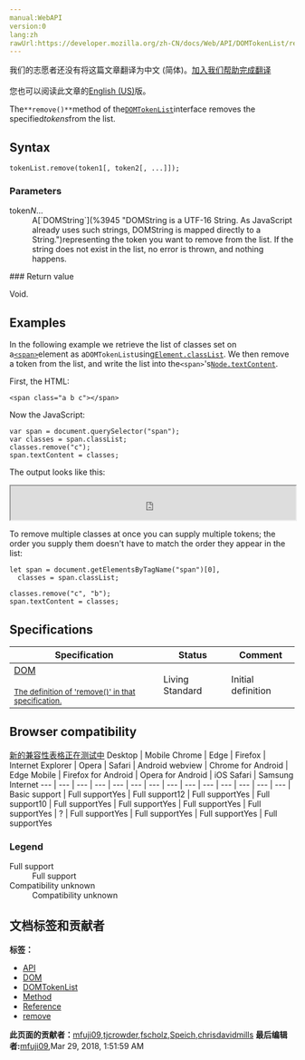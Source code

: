 ```yaml
---
manual:WebAPI
version:0
lang:zh
rawUrl:https://developer.mozilla.org/zh-CN/docs/Web/API/DOMTokenList/remove
---
```




<bdi>我们的志愿者还没有将这篇文章翻译为<bdi>中文 (简体)</bdi>。[加入我们帮助完成翻译](%24241 "")<br></br>您也可以阅读此文章的[English (US)](%24242 "")版。</bdi>






The`**remove()**`method of the[`DOMTokenList`](%13056 "The DOMTokenList interface represents a set of space-separated tokens. Such a set is returned by Element.classList, HTMLLinkElement.relList, HTMLAnchorElement.relList, HTMLAreaElement.relList, HTMLIframeElement.sandbox, or HTMLOutputElement.htmlFor. It is indexed beginning with 0 as with JavaScript Array objects. DOMTokenList is always case-sensitive.")interface removes the specified<em>tokens</em>from the list.


## Syntax<a name="Syntax"></a>

```
tokenList.remove(token1[, token2[, ...]]);
```

### Parameters<a name="Parameters"></a>
<dl><dt id=''>token<em>N</em>...</dt><dd>A[`DOMString`](%3945 "DOMString is a UTF-16 String. As JavaScript already uses such strings, DOMString is mapped directly to a String.")representing the token you want to remove from the list. If the string does not exist in the list, no error is thrown, and nothing happens.</dd></dl>
### Return value<a name="Return_value"></a>


Void.


## Examples<a name="Examples"></a>


In the following example we retrieve the list of classes set on a[`<span>`](%13247 "The HTML <span> element is a generic inline container for phrasing content, which does not inherently represent anything. It can be used to group elements for styling purposes (using the class or id attributes), or because they share attribute values, such as lang.")element as a`DOMTokenList`using[`Element.classList`](%24224 "The Element.classList is a read-only property which returns a live DOMTokenList collection of the class attributes of the element."). We then remove a token from the list, and write the list into the`<span>`&#39;s[`Node.textContent`](%13065 "The Node.textContent property represents the text content of a node and its descendants.").



First, the HTML:


```
<span class="a b c"></span>
```


Now the JavaScript:


```
var span = document.querySelector("span");
var classes = span.classList;
classes.remove("c");
span.textContent = classes;
```


The output looks like this:



<iframe src='https://mdn.mozillademos.org/en-US/docs/Web/API/DOMTokenList/remove$samples/Examples?revision=1370195' width='100%' height='60'></iframe>




To remove multiple classes at once you can supply multiple tokens; the order you supply them doesn&#39;t have to match the order they appear in the list:


```
let span = document.getElementsByTagName("span")[0],
  classes = span.classList;

classes.remove("c", "b");
span.textContent = classes;
```

## Specifications<a name="Specifications"></a>
Specification | Status | Comment 
 ---  |  ---  |  ---  | 
[DOM<br></br><small>The definition of &#39;remove()&#39; in that specification.</small>](%24243 "") | Living Standard | Initial definition 


## Browser compatibility<a name="Browser_compatibility"></a>
[新的兼容性表格正在测试中<i></i>](%3360 "")
<abbr>Desktop<i></i></abbr> | <abbr>Mobile<i></i></abbr> 
<abbr>Chrome<i></i></abbr> | <abbr>Edge<i></i></abbr> | <abbr>Firefox<i></i></abbr> | <abbr>Internet Explorer<i></i></abbr> | <abbr>Opera<i></i></abbr> | <abbr>Safari<i></i></abbr> | <abbr>Android webview<i></i></abbr> | <abbr>Chrome for Android<i></i></abbr> | <abbr>Edge Mobile<i></i></abbr> | <abbr>Firefox for Android<i></i></abbr> | <abbr>Opera for Android<i></i></abbr> | <abbr>iOS Safari<i></i></abbr> | <abbr>Samsung Internet<i></i></abbr> 
 ---  |  ---  |  ---  |  ---  |  ---  |  ---  |  ---  |  ---  |  ---  |  ---  |  ---  |  ---  |  ---  |  ---  | 
Basic support | <abbr>Full support</abbr>Yes | <abbr>Full support</abbr>12 | <abbr>Full support</abbr>Yes | <abbr>Full support</abbr>10 | <abbr>Full support</abbr>Yes | <abbr>Full support</abbr>Yes | <abbr>Full support</abbr>Yes | <abbr>Full support</abbr>Yes | <abbr>?</abbr> | <abbr>Full support</abbr>Yes | <abbr>Full support</abbr>Yes | <abbr>Full support</abbr>Yes | <abbr>Full support</abbr>Yes 


### Legend<a name="Legend"></a>
<dl><dt id=''><abbr>Full support</abbr></dt><dd>Full support</dd><dt id=''><abbr>Compatibility unknown</abbr></dt><dd>Compatibility unknown</dd></dl>



## 文档标签和贡献者
**标签：**
* [API](%50 "")
* [DOM](%456 "")
* [DOMTokenList](%24226 "")
* [Method](%14476 "")
* [Reference](%3381 "")
* [remove](%24244 "")

**此页面的贡献者：**[mfuji09](%24245 ""),[tjcrowder](%24240 ""),[fscholz](%60 ""),[Speich](%24246 ""),[chrisdavidmills](%3495 "")
**最后编辑者:**[mfuji09](%24245 ""),<time>Mar 29, 2018, 1:51:59 AM</time>


